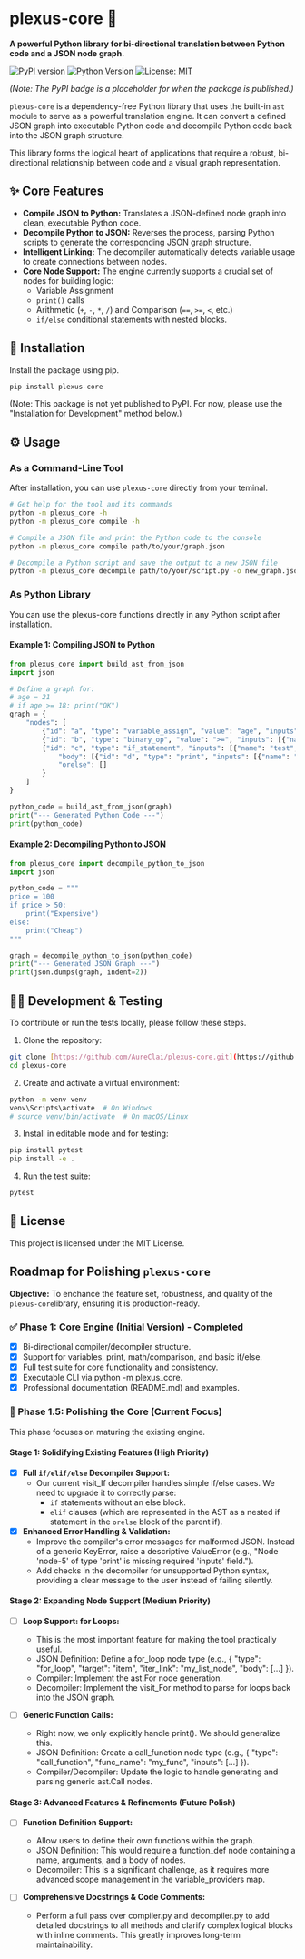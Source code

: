 # plexus-core 🧩

**A powerful Python library for bi-directional translation between Python code and a JSON node graph.**

[![PyPI version](https://img.shields.io/pypi/v/plexus-core.svg)](https://pypi.org/project/plexus-core/)
[![Python Version](https://img.shields.io/badge/python-3.9+-blue.svg)](https://www.python.org/downloads/)
[![License: MIT](https://img.shields.io/badge/License-MIT-yellow.svg)](https://opensource.org/licenses/MIT)

_(Note: The PyPI badge is a placeholder for when the package is published.)_

`plexus-core` is a dependency-free Python library that uses the built-in `ast` module to serve as a powerful translation engine. It can convert a defined JSON graph into executable Python code and decompile Python code back into the JSON graph structure.

This library forms the logical heart of applications that require a robust, bi-directional relationship between code and a visual graph representation.

## ✨ Core Features

- **Compile JSON to Python:** Translates a JSON-defined node graph into clean, executable Python code.
- **Decompile Python to JSON:** Reverses the process, parsing Python scripts to generate the corresponding JSON graph structure.
- **Intelligent Linking:** The decompiler automatically detects variable usage to create connections between nodes.
- **Core Node Support:** The engine currently supports a crucial set of nodes for building logic:
  - Variable Assignment
  - `print()` calls
  - Arithmetic (`+`, `-`, `*`, `/`) and Comparison (`==`, `>=`, `<`, etc.)
  - `if/else` conditional statements with nested blocks.

## 🔧 Installation

Install the package using pip.

```bash
pip install plexus-core
```

(Note: This package is not yet published to PyPI. For now, please use the "Installation for Development" method below.)

## ⚙️ Usage

### As a Command-Line Tool

After installation, you can use `plexus-core` directly from your teminal.

```bash
# Get help for the tool and its commands
python -m plexus_core -h
python -m plexus_core compile -h

# Compile a JSON file and print the Python code to the console
python -m plexus_core compile path/to/your/graph.json

# Decompile a Python script and save the output to a new JSON file
python -m plexus_core decompile path/to/your/script.py -o new_graph.json
```

### As Python Library

You can use the plexus-core functions directly in any Python script after installation.

#### Example 1: Compiling JSON to Python

```python
from plexus_core import build_ast_from_json
import json

# Define a graph for:
# age = 21
# if age >= 18: print("OK")
graph = {
    "nodes": [
        {"id": "a", "type": "variable_assign", "value": "age", "inputs": [{"name": "value", "value": "21"}]},
        {"id": "b", "type": "binary_op", "value": ">=", "inputs": [{"name": "left", "link": "a"}, {"name": "right", "value": "18"}]},
        {"id": "c", "type": "if_statement", "inputs": [{"name": "test", "link": "b"}],
            "body": [{"id": "d", "type": "print", "inputs": [{"name": "target", "value": "'OK'"}]}],
            "orelse": []
        }
    ]
}

python_code = build_ast_from_json(graph)
print("--- Generated Python Code ---")
print(python_code)
```

#### Example 2: Decompiling Python to JSON

```python
from plexus_core import decompile_python_to_json
import json

python_code = """
price = 100
if price > 50:
    print("Expensive")
else:
    print("Cheap")
"""

graph = decompile_python_to_json(python_code)
print("--- Generated JSON Graph ---")
print(json.dumps(graph, indent=2))
```

## 🧑‍💻 Development & Testing

To contribute or run the tests locally, please follow these steps.

1. Clone the repository:

```bash
git clone [https://github.com/AureClai/plexus-core.git](https://github.com/AureClai/plexus-core.git)
cd plexus-core
```

2. Create and activate a virtual environment:

```bash
python -m venv venv
venv\Scripts\activate  # On Windows
# source venv/bin/activate  # On macOS/Linux
```

3. Install in editable mode and for testing:

```bash
pip install pytest
pip install -e .
```

4. Run the test suite:

```bash
pytest
```

## 📜 License

This project is licensed under the MIT License.

## Roadmap for Polishing `plexus-core`

**Objective:** To enchance the feature set, robustness, and quality of the `plexus-core`library, ensuring it is production-ready.

### ✅ Phase 1: Core Engine (Initial Version) - Completed

- [x] Bi-directional compiler/decompiler structure.
- [x] Support for variables, print, math/comparison, and basic if/else.
- [x] Full test suite for core functionality and consistency.
- [x] Executable CLI via python -m plexus_core.
- [x] Professional documentation (README.md) and examples.

### 🏃 Phase 1.5: Polishing the Core (Current Focus)

This phase focuses on maturing the existing engine.

#### Stage 1: Solidifying Existing Features (High Priority)

- [x] **Full `if/elif/else` Decompiler Support:**
  - Our current visit_If decompiler handles simple if/else cases. We need to upgrade it to correctly parse:
    - `if` statements without an else block.
    - `elif` clauses (which are represented in the AST as a nested if statement in the `orelse` block of the parent if).
- [x] **Enhanced Error Handling & Validation:**
  - Improve the compiler's error messages for malformed JSON. Instead of a generic KeyError, raise a descriptive ValueError (e.g., "Node 'node-5' of type 'print' is missing required 'inputs' field.").
  - Add checks in the decompiler for unsupported Python syntax, providing a clear message to the user instead of failing silently.

#### Stage 2: Expanding Node Support (Medium Priority)

- [ ] **Loop Support: for Loops:**

  - This is the most important feature for making the tool practically useful.
  - JSON Definition: Define a for_loop node type (e.g., { "type": "for_loop", "target": "item", "iter_link": "my_list_node", "body": [...] }).
  - Compiler: Implement the ast.For node generation.
  - Decompiler: Implement the visit_For method to parse for loops back into the JSON graph.

- [ ] **Generic Function Calls:**

  - Right now, we only explicitly handle print(). We should generalize this.
  - JSON Definition: Create a call_function node type (e.g., { "type": "call_function", "func_name": "my_func", "inputs": [...] }).
  - Compiler/Decompiler: Update the logic to handle generating and parsing generic ast.Call nodes.

#### Stage 3: Advanced Features & Refinements (Future Polish)

- [ ] **Function Definition Support:**

  - Allow users to define their own functions within the graph.
  - JSON Definition: This would require a function_def node containing a name, arguments, and a body of nodes.
  - Decompiler: This is a significant challenge, as it requires more advanced scope management in the variable_providers map.

- [ ] **Comprehensive Docstrings & Code Comments:**

  - Perform a full pass over compiler.py and decompiler.py to add detailed docstrings to all methods and clarify complex logical blocks with inline comments. This greatly improves long-term maintainability.
